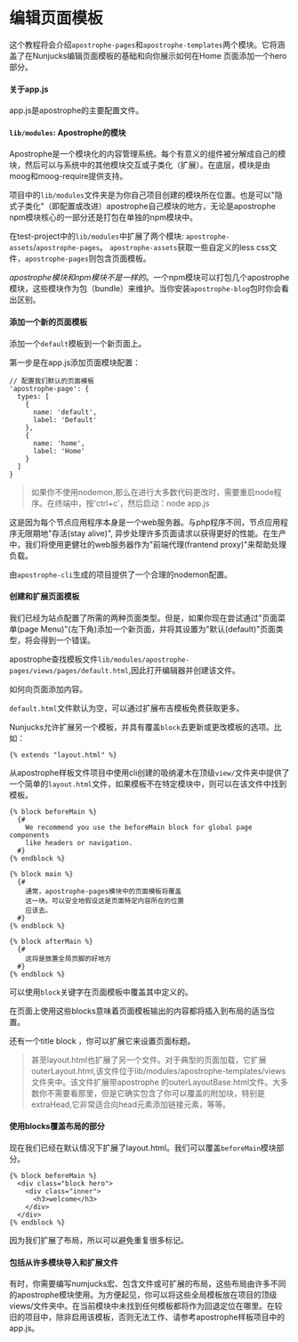 # 编辑页面模板

这个教程将会介绍`apostrophe-pages`和`apostrophe-templates`两个模块。它将涵盖了在Nunjucks编辑页面模板的基础和向你展示如何在Home 页面添加一个hero部分。

#### 关于app.js

app.js是apostrophe的主要配置文件。

#### `lib/modules`: Apostrophe的模块

Apostrophe是一个模块化的内容管理系统。每个有意义的组件被分解成自己的模块，然后可以与系统中的其他模块交互或子类化（扩展）。在底层，模块是由moog和moog-require提供支持。

项目中的`lib/modules`文件夹是为你自己项目创建的模块所在位置。也是可以"隐式子类化"（即配置或改进）apostrophe自己模块的地方，无论是apostrophe npm模块核心的一部分还是打包在单独的npm模块中。

在test-project中的`lib/modules`中扩展了两个模块:
`apostrophe-assets`/`apostrophe-pages`。
`apostrophe-assets`获取一些自定义的less css文件，`apostrophe-pages`则包含页面模板。


*apostrophe模块和npm模块不是一样的*。一个npm模块可以打包几个apostrophe模块，这些模块作为包（bundle）来维护。当你安装`apostrophe-blog`包时你会看出区别。


#### 添加一个新的页面模板

添加一个`default`模板到一个新页面上。

第一步是在app.js添加页面模块配置：

```
// 配置我们默认的页面模板
'apostrophe-page': {
  types: [
    {
      name: 'default',
      label: 'Default'
    },
    {
      name: 'home',
      label: 'Home'
    }
  ]
}
```

> 如果你不使用nodemon,那么在进行大多数代码更改时，需要重启node程序。在终端中，按'ctrl+c'，然后启动：node app.js

这是因为每个节点应用程序本身是一个web服务器。与php程序不同，节点应用程序无限期地"存活(stay alive)", 异步处理许多页面请求以获得更好的性能。在生产中，我们将使用更健壮的web服务器作为"前端代理(frantend proxy)"来帮助处理负载。

由`apostrophe-cli`生成的项目提供了一个合理的nodemon配置。


#### 创建和扩展页面模板

我们已经为站点配置了所需的两种页面类型。但是，如果你现在尝试通过"页面菜单(page Menu)"(左下角)添加一个新页面，并将其设置为"默认(default)"页面类型，将会得到一个错误。

apostrophe查找模板文件`lib/modules/apostrophe-pages/views/pages/default.html`,因此打开编辑器并创建该文件。

如何向页面添加内容。

`default.html`文件默认为空，可以通过扩展布吉模板免费获取更多。

Nunjucks允许扩展另一个模板，并具有覆盖`block`去更新或更改模板的选项。比如：

```
{% extends "layout.html" %}
```

从apostrophe样板文件项目中使用cli创建的吸纳灌木在顶级`view/`文件夹中提供了一个简单的`layout.html`文件，如果模板不在特定模块中，则可以在该文件中找到模板。

```
{% block beforeMain %}
  {#
    We recommend you use the beforeMain block for global page components
    like headers or navigation.
  #}
{% endblock %}

{% block main %}
  {#
    通常，apostrophe-pages模块中的页面模板将覆盖
    这一块。可以安全地假设这是页面特定内容所在的位置
    应该去。
  #}
{% endblock %}

{% block afterMain %}
  {#
    这将是放置全局页脚的好地方
  #}
{% endblock %}

```

可以使用`block`关键字在页面模板中覆盖其中定义的。

在页面上使用这些blocks意味着页面模板输出的内容都将插入到布局的适当位置。

还有一个title block ，你可以扩展它来设置页面标题。

> 甚至layout.html也扩展了另一个文件。对于典型的页面加载，它扩展outerLayout.html,该文件位于lib/modules/apostrophe-templates/views文件夹中。该文件扩展带apostrophe 的outerLayoutBase.html文件。大多数你不需要看那里，但是它确实包含了你可以覆盖的附加块，特别是extraHead,它非常适合向head元素添加链接元素，等等。


#### 使用blocks覆盖布局的部分

现在我们已经在默认情况下扩展了layout.html。我们可以覆盖`beforeMain`模块部分。

```
{% block beforeMain %}
  <div class="block hero">
    <div class="inner">
      <h3>welcome</h3>
    </div>
  </div>
{% endblock %}
```
因为我们扩展了布局，所以可以避免重复很多标记。


#### 包括从许多模块导入和扩展文件

有时，你需要编写numjucks宏、包含文件或可扩展的布局，这些布局由许多不同的apostrophe模块使用。为方便起见，你可以将这些全局模板放在项目的顶级views/文件夹中。在当前模块中未找到任何模板都将作为回退定位在哪里。在较旧的项目中，除非启用该模板，否则无法工作、请参考apostrophe样板项目中的app.js。




















